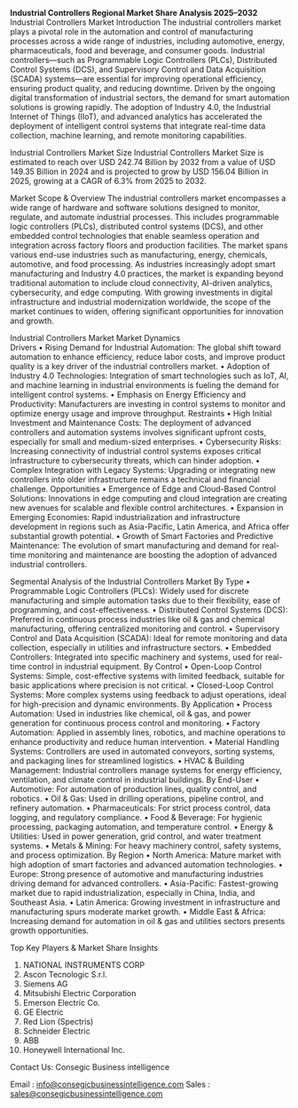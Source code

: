 **Industrial Controllers Regional Market Share Analysis 2025–2032**
 Industrial Controllers Market
Introduction 
The industrial controllers market plays a pivotal role in the automation and control of manufacturing processes across a wide range of industries, including automotive, energy, pharmaceuticals, food and beverage, and consumer goods. Industrial controllers—such as Programmable Logic Controllers (PLCs), Distributed Control Systems (DCS), and Supervisory Control and Data Acquisition (SCADA) systems—are essential for improving operational efficiency, ensuring product quality, and reducing downtime.
Driven by the ongoing digital transformation of industrial sectors, the demand for smart automation solutions is growing rapidly. The adoption of Industry 4.0, the Industrial Internet of Things (IIoT), and advanced analytics has accelerated the deployment of intelligent control systems that integrate real-time data collection, machine learning, and remote monitoring capabilities.
 
Industrial Controllers Market Size 
Industrial Controllers Market Size is estimated to reach over USD 242.74 Billion by 2032 from a value of USD 149.35 Billion in 2024 and is projected to grow by USD 156.04 Billion in 2025, growing at a CAGR of 6.3% from 2025 to 2032.

Market Scope & Overview
The industrial controllers market encompasses a wide range of hardware and software solutions designed to monitor, regulate, and automate industrial processes. This includes programmable logic controllers (PLCs), distributed control systems (DCS), and other embedded control technologies that enable seamless operation and integration across factory floors and production facilities. The market spans various end-use industries such as manufacturing, energy, chemicals, automotive, and food processing. As industries increasingly adopt smart manufacturing and Industry 4.0 practices, the market is expanding beyond traditional automation to include cloud connectivity, AI-driven analytics, cybersecurity, and edge computing. With growing investments in digital infrastructure and industrial modernization worldwide, the scope of the market continues to widen, offering significant opportunities for innovation and growth.

Industrial Controllers Market
Market Dynamics  
Drivers
•	Rising Demand for Industrial Automation: The global shift toward automation to enhance efficiency, reduce labor costs, and improve product quality is a key driver of the industrial controllers market.
•	Adoption of Industry 4.0 Technologies: Integration of smart technologies such as IoT, AI, and machine learning in industrial environments is fueling the demand for intelligent control systems.
•	Emphasis on Energy Efficiency and Productivity: Manufacturers are investing in control systems to monitor and optimize energy usage and improve throughput.
Restraints
•	High Initial Investment and Maintenance Costs: The deployment of advanced controllers and automation systems involves significant upfront costs, especially for small and medium-sized enterprises.
•	Cybersecurity Risks: Increasing connectivity of industrial control systems exposes critical infrastructure to cybersecurity threats, which can hinder adoption.
•	Complex Integration with Legacy Systems: Upgrading or integrating new controllers into older infrastructure remains a technical and financial challenge.
Opportunities
•	Emergence of Edge and Cloud-Based Control Solutions: Innovations in edge computing and cloud integration are creating new avenues for scalable and flexible control architectures.
•	Expansion in Emerging Economies: Rapid industrialization and infrastructure development in regions such as Asia-Pacific, Latin America, and Africa offer substantial growth potential.
•	Growth of Smart Factories and Predictive Maintenance: The evolution of smart manufacturing and demand for real-time monitoring and maintenance are boosting the adoption of advanced industrial controllers.

Segmental Analysis of the Industrial Controllers Market
By Type
•	Programmable Logic Controllers (PLCs): Widely used for discrete manufacturing and simple automation tasks due to their flexibility, ease of programming, and cost-effectiveness.
•	Distributed Control Systems (DCS): Preferred in continuous process industries like oil & gas and chemical manufacturing, offering centralized monitoring and control.
•	Supervisory Control and Data Acquisition (SCADA): Ideal for remote monitoring and data collection, especially in utilities and infrastructure sectors.
•	Embedded Controllers: Integrated into specific machinery and systems, used for real-time control in industrial equipment.
By Control
•	Open-Loop Control Systems: Simple, cost-effective systems with limited feedback, suitable for basic applications where precision is not critical.
•	Closed-Loop Control Systems: More complex systems using feedback to adjust operations, ideal for high-precision and dynamic environments.
By Application
•	Process Automation: Used in industries like chemical, oil & gas, and power generation for continuous process control and monitoring.
•	Factory Automation: Applied in assembly lines, robotics, and machine operations to enhance productivity and reduce human intervention.
•	Material Handling Systems: Controllers are used in automated conveyors, sorting systems, and packaging lines for streamlined logistics.
•	HVAC & Building Management: Industrial controllers manage systems for energy efficiency, ventilation, and climate control in industrial buildings.
By End-User
•	Automotive: For automation of production lines, quality control, and robotics.
•	Oil & Gas: Used in drilling operations, pipeline control, and refinery automation.
•	Pharmaceuticals: For strict process control, data logging, and regulatory compliance.
•	Food & Beverage: For hygienic processing, packaging automation, and temperature control.
•	Energy & Utilities: Used in power generation, grid control, and water treatment systems.
•	Metals & Mining: For heavy machinery control, safety systems, and process optimization.
By Region
•	North America: Mature market with high adoption of smart factories and advanced automation technologies.
•	Europe: Strong presence of automotive and manufacturing industries driving demand for advanced controllers.
•	Asia-Pacific: Fastest-growing market due to rapid industrialization, especially in China, India, and Southeast Asia.
•	Latin America: Growing investment in infrastructure and manufacturing spurs moderate market growth.
•	Middle East & Africa: Increasing demand for automation in oil & gas and utilities sectors presents growth opportunities.

Top Key Players & Market Share Insights
1.	NATIONAL INSTRUMENTS CORP
2.	Ascon Tecnologic S.r.l.
3.	Siemens AG
4.	Mitsubishi Electric Corporation
5.	Emerson Electric Co.
6.	GE Electric
7.	Red Lion (Spectris)
8.	Schneider Electric
9.	ABB
10.	Honeywell International Inc.

Contact Us:
Consegic Business intelligence 

Email :   info@consegicbusinessintelligence.com
Sales :  sales@consegicbusinessintelligence.com

